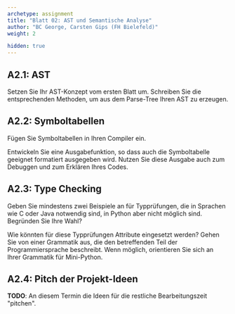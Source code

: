 ```yaml
---
archetype: assignment
title: "Blatt 02: AST und Semantische Analyse"
author: "BC George, Carsten Gips (FH Bielefeld)"
weight: 2

hidden: true
---
```



## A2.1: AST

Setzen Sie Ihr AST-Konzept vom ersten Blatt um. Schreiben Sie die entsprechenden
Methoden, um aus dem Parse-Tree Ihren AST zu erzeugen.


## A2.2: Symboltabellen

Fügen Sie Symboltabellen in Ihren Compiler ein.

Entwickeln Sie eine Ausgabefunktion, so dass auch die Symboltabelle geeignet
formatiert ausgegeben wird. Nutzen Sie diese Ausgabe auch zum Debuggen und
zum Erklären Ihres Codes.


## A2.3: Type Checking

Geben Sie mindestens zwei Beispiele an für Typprüfungen, die in Sprachen wie
C oder Java notwendig sind, in Python aber nicht möglich sind. Begründen Sie
Ihre Wahl?

Wie könnten für diese Typprüfungen Attribute eingesetzt werden? Gehen Sie von
einer Grammatik aus, die den betreffenden Teil der Programmiersprache beschreibt.
Wenn möglich, orientieren Sie sich an Ihrer Grammatik für Mini-Python.


## A2.4: Pitch der Projekt-Ideen

**TODO**: An diesem Termin die Ideen für die restliche Bearbeitungszeit "pitchen".
